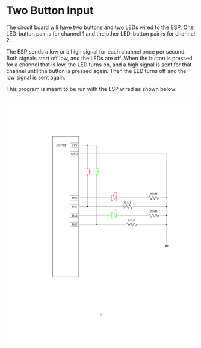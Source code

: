 # Two Button Input

The circuit board will have two buttons and two LEDs wired to the ESP. One LED-button pair is for channel 1 and the other LED-button pair is for channel 2.

The ESP sends a low or a high signal for each channel once per second. Both signals start off low, and the LEDs are off. When the button is pressed for a channel that is low, the LED turns on, and a high signal is sent for that channel until the button is pressed again. Then the LED turns off and the low signal is sent again.

This program is meant to be run with the ESP wired as shown below:


<img src="./Diagram.svg">


